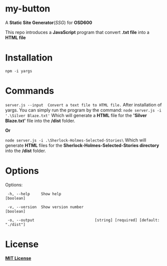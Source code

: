 # my-button

A __Static Site Generator__(_SSG_) for __OSD600__

This repo introduces a __JavaScript__ program that convert __.txt file__ into a __HTML file__
# Installation 
`npm -i yargs`
# Commands
  `server.js --input  Convert a text file to HTML file.`
After installation of yargs. You can simply run the program by the command:
`node server.js -i '.\Silver Blaze.txt'`
Which will generate a __HTML__ file for the __'Silver Blaze.txt'__ file into the __/dist__ folder.

__Or__

`node server.js -i .\Sherlock-Holmes-Selected-Stories\` 
Which will generate __HTML__ files for the __Sherlock-Holmes-Selected-Stories directory__ into the __/dist__ folder.
# Options
Options:

 ` -h, --help     Show help                                             [boolean]`
 
 ` -v, --version  Show version number                                   [boolean]`
 
 ` -o, --output                           [string] [required] [default: "./dist"]`
 
 # License
 [__MIT License__](https://choosealicense.com/licenses/mit/)
 
